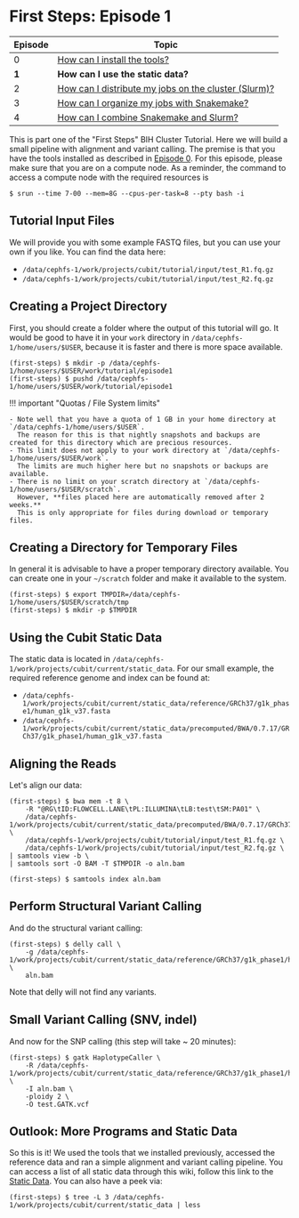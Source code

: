 # First Steps: Episode 1

|Episode|Topic|
|---|---|
| 0 | [How can I install the tools?](episode-0.md) |
| **1** | **How can I use the static data?** |
| 2 | [How can I distribute my jobs on the cluster (Slurm)?](episode-2.md) |
| 3 | [How can I organize my jobs with Snakemake?](episode-3.md) |
| 4 | [How can I combine Snakemake and Slurm?](episode-4.md) |

This is part one of the "First Steps" BIH Cluster Tutorial.
Here we will build a small pipeline with alignment and variant calling.
The premise is that you have the tools installed as described in [Episode 0](episode-0.md). For this episode, please make sure that you
are on a compute node. As a reminder, the command to access a compute node with the required resources is

```
$ srun --time 7-00 --mem=8G --cpus-per-task=8 --pty bash -i
```

## Tutorial Input Files

We will provide you with some example FASTQ files, but you can use your own if you like.
You can find the data here:

- `/data/cephfs-1/work/projects/cubit/tutorial/input/test_R1.fq.gz`
- `/data/cephfs-1/work/projects/cubit/tutorial/input/test_R2.fq.gz`

## Creating a Project Directory

First, you should create a folder where the output of this tutorial will go.
It would be good to have it in your `work` directory in `/data/cephfs-1/home/users/$USER`, because it is faster and there is more space available.

```terminal
(first-steps) $ mkdir -p /data/cephfs-1/home/users/$USER/work/tutorial/episode1
(first-steps) $ pushd /data/cephfs-1/home/users/$USER/work/tutorial/episode1
```

!!! important "Quotas / File System limits"

    - Note well that you have a quota of 1 GB in your home directory at `/data/cephfs-1/home/users/$USER`.
      The reason for this is that nightly snapshots and backups are created for this directory which are precious resources.
    - This limit does not apply to your work directory at `/data/cephfs-1/home/users/$USER/work`.
      The limits are much higher here but no snapshots or backups are available.
    - There is no limit on your scratch directory at `/data/cephfs-1/home/users/$USER/scratch`.
      However, **files placed here are automatically removed after 2 weeks.**
      This is only appropriate for files during download or temporary files.

## Creating a Directory for Temporary Files

In general it is advisable to have a proper temporary directory available.
You can create one in your `~/scratch` folder and make it available to the system.

```terminal
(first-steps) $ export TMPDIR=/data/cephfs-1/home/users/$USER/scratch/tmp
(first-steps) $ mkdir -p $TMPDIR
```

## Using the Cubit Static Data

The static data is located in `/data/cephfs-1/work/projects/cubit/current/static_data`.
For our small example, the required reference genome and index can be found at:

- `/data/cephfs-1/work/projects/cubit/current/static_data/reference/GRCh37/g1k_phase1/human_g1k_v37.fasta`
- `/data/cephfs-1/work/projects/cubit/current/static_data/precomputed/BWA/0.7.17/GRCh37/g1k_phase1/human_g1k_v37.fasta`

## Aligning the Reads

Let's align our data:

```terminal
(first-steps) $ bwa mem -t 8 \
    -R "@RG\tID:FLOWCELL.LANE\tPL:ILLUMINA\tLB:test\tSM:PA01" \
    /data/cephfs-1/work/projects/cubit/current/static_data/precomputed/BWA/0.7.17/GRCh37/g1k_phase1/human_g1k_v37.fasta \
    /data/cephfs-1/work/projects/cubit/tutorial/input/test_R1.fq.gz \
    /data/cephfs-1/work/projects/cubit/tutorial/input/test_R2.fq.gz \
| samtools view -b \
| samtools sort -O BAM -T $TMPDIR -o aln.bam

(first-steps) $ samtools index aln.bam
```

## Perform Structural Variant Calling

And do the structural variant calling:

```terminal
(first-steps) $ delly call \
    -g /data/cephfs-1/work/projects/cubit/current/static_data/reference/GRCh37/g1k_phase1/human_g1k_v37.fasta \
    aln.bam
```

Note that delly will not find any variants.

## Small Variant Calling (SNV, indel)

And now for the SNP calling (this step will take ~ 20 minutes):

```terminal
(first-steps) $ gatk HaplotypeCaller \
    -R /data/cephfs-1/work/projects/cubit/current/static_data/reference/GRCh37/g1k_phase1/human_g1k_v37.fasta \
    -I aln.bam \
    -ploidy 2 \
    -O test.GATK.vcf
```

## Outlook: More Programs and Static Data

So this is it!
We used the tools that we installed previously, accessed the reference data and ran a simple alignment and variant calling pipeline.
You can access a list of all static data through this wiki, follow this link to the [Static Data](../cubit/index.md).
You can also have a peek via:

```terminal
(first-steps) $ tree -L 3 /data/cephfs-1/work/projects/cubit/current/static_data | less
```
